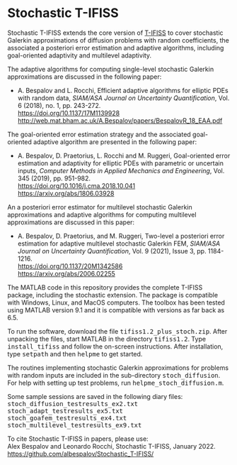 # Stochastic T-IFISS

Stochastic T-IFISS extends the core version of <a href="https://www.manchester.ac.uk/ifiss/tifiss.html" target="_blank">T-IFISS</a> to cover stochastic Galerkin approximations of diffusion problems with random coefficients, the associated a posteriori error estimation and adaptive algorithms, including goal-oriented adaptivity and multilevel adaptivity.<br>

The adaptive algorithms for computing single-level stochastic Galerkin approximations are discussed in the following paper:
<ul>
  <li>
    A. Bespalov and L. Rocchi, Efficient adaptive algorithms for elliptic PDEs with random data,
    <i>SIAM/ASA Journal on Uncertainty Quantification</i>, Vol. 6 (2018), no. 1, pp. 243-272.<br>
    <a target="_blank" href="https://doi.org/10.1137/17M1139928">https://doi.org/10.1137/17M1139928</a><br>
    <a target="_blank" href="http://web.mat.bham.ac.uk/A.Bespalov/papers/BespalovR_18_EAA.pdf">
    http://web.mat.bham.ac.uk/A.Bespalov/papers/BespalovR_18_EAA.pdf</a>
  </li>
</ul>

The goal-oriented error estimation strategy and the associated goal-oriented adaptive algorithm are presented in the following paper:
<ul>
  <li>
    A. Bespalov, D. Praetorius, L. Rocchi and M. Ruggeri,
    Goal-oriented error estimation and adaptivity for elliptic PDEs with parametric or uncertain inputs,
    <i>Computer Methods in Applied Mechanics and Engineering</i>, Vol. 345 (2019), pp. 951-982.<br>
    <a target="_blank" href="https://doi.org/10.1016/j.cma.2018.10.041">
    https://doi.org/10.1016/j.cma.2018.10.041</a><br>
    <a target="_blank" href="https://arxiv.org/abs/1806.03928">https://arxiv.org/abs/1806.03928</a>
  </li>
</ul>

An a posteriori error estimator for multilevel stochastic Galerkin approximations and adaptive algorithms for computing multilevel approximations are discussed in this paper:
<ul>
  <li>
    A. Bespalov, D. Praetorius, and M. Ruggeri,
    Two-level a posteriori error estimation for adaptive multilevel stochastic Galerkin FEM,
    <i>SIAM/ASA Journal on Uncertainty Quantification</i>, Vol. 9 (2021), Issue 3, pp. 1184-1216.<br>
    <a target="_blank" href="https://doi.org/10.1137/20M1342586">https://doi.org/10.1137/20M1342586</a><br>
    <a target="_blank" href="https://arxiv.org/abs/2006.02255">https://arxiv.org/abs/2006.02255</a>
  </li>
</ul>

The MATLAB code in this repository provides the complete T-IFISS package, including the stochastic extension.
The package is compatible with Windows, Linux, and MacOS computers.
The toolbox has been tested using MATLAB version 9.1 and it is compatible with versions as far back as 6.5.<br>

To run the software, download the file <TT>tifiss1.2_plus_stoch.zip</TT>.
After unpacking the files, start MATLAB in the directory <TT>tifiss1.2</TT>.
Type <TT>install_tifiss</TT> and follow the on-screen instructions.
After installation, type <TT>setpath</TT> and then <TT>helpme</TT> to get started.<br>

The routines implementing stochastic Galerkin approximations for problems with random inputs
are included in the sub-directory <TT>stoch_diffusion</TT>.
For help with setting up test problems, run <TT>helpme_stoch_diffusion.m</TT>.<br>

Some sample sessions are saved in the following diary files:<br>
<TT>stoch_diffusion_testresults_ex2.txt</TT><br>
<TT>stoch_adapt_testresults_ex5.txt</TT><br>
<TT>stoch_goafem_testresults_ex4.txt</TT><br>
<TT>stoch_multilevel_testresults_ex9.txt</TT><br>

To cite Stochastic T-IFISS in papers, please use:<br>
Alex Bespalov and Leonardo Rocchi, Stochastic T-IFISS, January 2022.
https://github.com/albespalov/Stochastic_T-IFISS/
